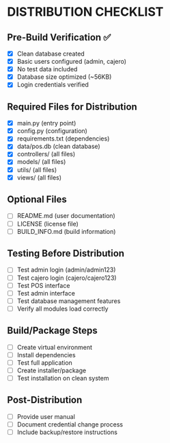 # DISTRIBUTION CHECKLIST

## Pre-Build Verification ✅
- [x] Clean database created
- [x] Basic users configured (admin, cajero)
- [x] No test data included
- [x] Database size optimized (~56KB)
- [x] Login credentials verified

## Required Files for Distribution
- [x] main.py (entry point)
- [x] config.py (configuration)
- [x] requirements.txt (dependencies)
- [x] data/pos.db (clean database)
- [x] controllers/ (all files)
- [x] models/ (all files)
- [x] utils/ (all files)
- [x] views/ (all files)

## Optional Files
- [ ] README.md (user documentation)
- [ ] LICENSE (license file)
- [ ] BUILD_INFO.md (build information)

## Testing Before Distribution
- [ ] Test admin login (admin/admin123)
- [ ] Test cajero login (cajero/cajero123)
- [ ] Test POS interface
- [ ] Test admin interface
- [ ] Test database management features
- [ ] Verify all modules load correctly

## Build/Package Steps
- [ ] Create virtual environment
- [ ] Install dependencies
- [ ] Test full application
- [ ] Create installer/package
- [ ] Test installation on clean system

## Post-Distribution
- [ ] Provide user manual
- [ ] Document credential change process
- [ ] Include backup/restore instructions
